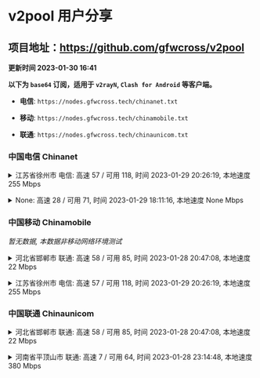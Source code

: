 # v2pool 用户分享
## 项目地址：<https://github.com/gfwcross/v2pool>
**更新时间 2023-01-30 16:41**


**以下为 `base64` 订阅，适用于 `v2rayN`, `Clash for Android` 等客户端。**

- **电信**: `https://nodes.gfwcross.tech/chinanet.txt`

- **移动**: `https://nodes.gfwcross.tech/chinamobile.txt`

- **联通**: `https://nodes.gfwcross.tech/chinaunicom.txt`


### 中国电信 Chinanet
<details><summary>江苏省徐州市 电信: 高速 57 / 可用 118, 时间 2023-01-29 20:26:19, 本地速度 255 Mbps</summary><p>可用节点订阅：https://transfer.sh/gyyGLM/running.txt<br>高速节点订阅：https://transfer.sh/1hLGqX/good.txt<br>低延迟节点订阅：https://transfer.sh/CWifsx/low_delay.txt</p></details>
<p></p><details><summary>None: 高速 28 / 可用 71, 时间 2023-01-29 18:11:16, 本地速度 None Mbps</summary><p>可用节点订阅：https://transfer.sh/k6JOvn/running.txt<br>高速节点订阅：https://transfer.sh/4zaUR4/good.txt<br>低延迟节点订阅：https://transfer.sh/aCBOgW/low_delay.txt</p></details>
<p></p>

### 中国移动 Chinamobile
<i>暂无数据, 本数据非移动网络环境测试</i>
<details><summary>河北省邯郸市 联通: 高速 58 / 可用 85, 时间 2023-01-28 20:47:08, 本地速度 22 Mbps</summary><p>可用节点订阅：https://transfer.sh/KDGCTx/running.txt<br>高速节点订阅：https://transfer.sh/osqWDC/good.txt<br>低延迟节点订阅：https://transfer.sh/20Tc9C/low_delay.txt</p></details>
<p></p><details><summary>江苏省徐州市 电信: 高速 57 / 可用 118, 时间 2023-01-29 20:26:19, 本地速度 255 Mbps</summary><p>可用节点订阅：https://transfer.sh/gyyGLM/running.txt<br>高速节点订阅：https://transfer.sh/1hLGqX/good.txt<br>低延迟节点订阅：https://transfer.sh/CWifsx/low_delay.txt</p></details>
<p></p>

### 中国联通 Chinaunicom
<details><summary>河北省邯郸市 联通: 高速 58 / 可用 85, 时间 2023-01-28 20:47:08, 本地速度 22 Mbps</summary><p>可用节点订阅：https://transfer.sh/KDGCTx/running.txt<br>高速节点订阅：https://transfer.sh/osqWDC/good.txt<br>低延迟节点订阅：https://transfer.sh/20Tc9C/low_delay.txt</p></details>
<p></p><details><summary>河南省平顶山市 联通: 高速 7 / 可用 64, 时间 2023-01-28 23:14:48, 本地速度 380 Mbps</summary><p>可用节点订阅：https://transfer.sh/1XOCgB/running.txt<br>高速节点订阅：https://transfer.sh/h4g5DG/good.txt<br>低延迟节点订阅：https://transfer.sh/unfF8W/low_delay.txt</p></details>
<p></p>